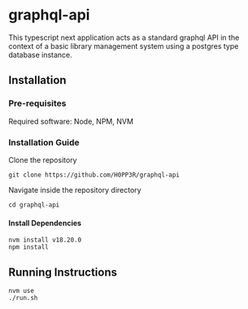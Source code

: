 # graphql-api

This typescript next application acts as a standard graphql API in the context of a basic library management system using a postgres type database instance.

## Installation

### Pre-requisites

Required software: Node, NPM, NVM

### Installation Guide

Clone the repository

```
git clone https://github.com/H0PP3R/graphql-api
```

Navigate inside the repository directory

```
cd graphql-api
```

#### Install Dependencies

```
nvm install v18.20.0
npm install
```

## Running Instructions

```
nvm use
./run.sh
```
